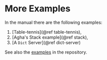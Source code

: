 # More Examples

In the manual there are the following examples:

1. [Table-tennis](@ref table-tennis),
2. [Agha's Stack example](@ref stack),
3. [A `Dict` Server](@ref dict-server)

See also the [examples](https://github.com/JuliaActors/Actors.jl/tree/master/examples) in the repository.
